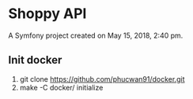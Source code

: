 Shoppy API
=====

A Symfony project created on May 15, 2018, 2:40 pm.

## Init docker
1. git clone https://github.com/phucwan91/docker.git
2. make -C docker/ initialize
